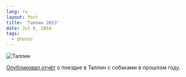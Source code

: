 ```yaml
---
lang: ru
layout: Post
title: 'Таллин 2013'
date: Jul 8, 2014
tags:
  - photos
---
```


![Таллин](photo://1363)

[Опубликовал отчёт](http://birdwatcher.ru/pages/tallinn-2013/) о поездке в Таллин с собаками в прошлом году.
